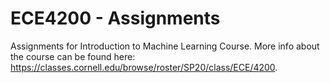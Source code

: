 # ECE4200 - Assignments
Assignments for Introduction to Machine Learning Course. More info about the course can be found here: https://classes.cornell.edu/browse/roster/SP20/class/ECE/4200. 
